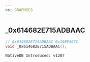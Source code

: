 ```yaml
---
ns: GRAPHICS
---
```

## _0x614682E715ADBAAC

```c
// 0x614682E715ADBAAC 0x108F36CC
void _0x614682E715ADBAAC();
```

```
NativeDB Introduced: v1207
```

